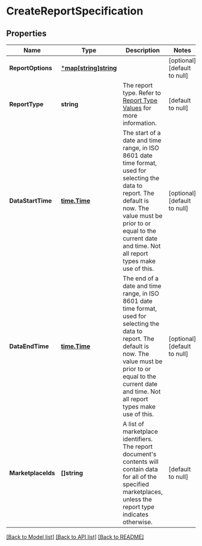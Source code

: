 # CreateReportSpecification

## Properties
Name | Type | Description | Notes
------------ | ------------- | ------------- | -------------
**ReportOptions** | [***map[string]string**](map.md) |  | [optional] [default to null]
**ReportType** | **string** | The report type. Refer to [Report Type Values](https://developer-docs.amazon.com/sp-api/docs/report-type-values) for more information. | [default to null]
**DataStartTime** | [**time.Time**](time.Time.md) | The start of a date and time range, in ISO 8601 date time format, used for selecting the data to report. The default is now. The value must be prior to or equal to the current date and time. Not all report types make use of this. | [optional] [default to null]
**DataEndTime** | [**time.Time**](time.Time.md) | The end of a date and time range, in ISO 8601 date time format, used for selecting the data to report. The default is now. The value must be prior to or equal to the current date and time. Not all report types make use of this. | [optional] [default to null]
**MarketplaceIds** | **[]string** | A list of marketplace identifiers. The report document&#x27;s contents will contain data for all of the specified marketplaces, unless the report type indicates otherwise. | [default to null]

[[Back to Model list]](../README.md#documentation-for-models) [[Back to API list]](../README.md#documentation-for-api-endpoints) [[Back to README]](../README.md)

